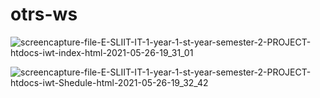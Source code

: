 # otrs-ws
![screencapture-file-E-SLIIT-IT-1-year-1-st-year-semester-2-PROJECT-htdocs-iwt-index-html-2021-05-26-19_31_01](https://user-images.githubusercontent.com/68706530/119673692-2fe78180-be59-11eb-8c37-736a3f387a9a.png)

![screencapture-file-E-SLIIT-IT-1-year-1-st-year-semester-2-PROJECT-htdocs-iwt-Shedule-html-2021-05-26-19_32_42](https://user-images.githubusercontent.com/68706530/119673947-6cb37880-be59-11eb-90d0-9705477d302a.png)
